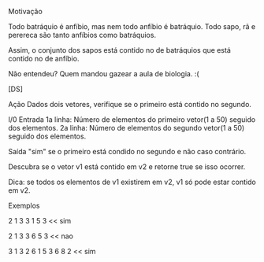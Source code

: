 Motivação


Todo batráquio é anfíbio, mas nem todo anfíbio é batráquio. Todo sapo, rã e perereca são tanto anfíbios
como batráquios. 

Assim, o conjunto dos sapos está contido no de batráquios que está contido no de anfíbio.

Não entendeu? Quem mandou gazear a aula de biologia. :(

[DS]

Ação
Dados dois vetores, verifique se o primeiro está contido no segundo.

I/0
Entrada
1a linha: Número de elementos do primeiro vetor(1 a 50) seguido dos elementos.
2a linha: Número de elementos do segundo vetor(1 a 50) seguido dos elementos.

Saída
"sim" se o primeiro está condido no segundo e não caso contrário.

Descubra se o vetor v1 está contido em v2 e retorne true se isso ocorrer.

Dica: se todos os elementos de v1 existirem em v2, v1 só pode estar
contido em v2.

Exemplos
>>
2 1 3
3 1 5 3
<<
sim
>>
2 1 3
3 6 5 3
<<
nao
>> 
3 1 3 2
6 1 5 3 6 8 2
<<
sim